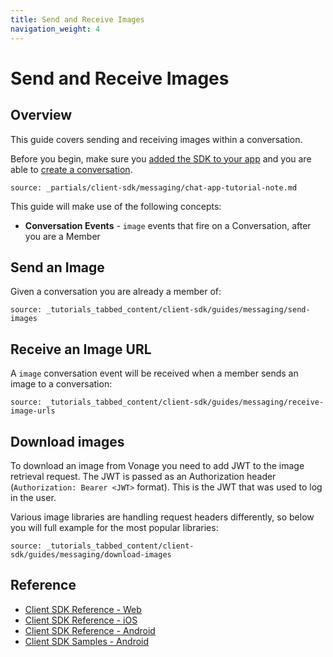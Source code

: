 ```yaml
---
title: Send and Receive Images
navigation_weight: 4
---
```


# Send and Receive Images

## Overview

This guide covers sending and receiving images within a conversation.

Before you begin, make sure you [added the SDK to your app](/client-sdk/setup/add-sdk-to-your-app) and you are able to [create a conversation](/client-sdk/in-app-messaging/guides/simple-conversation).

```partial
source: _partials/client-sdk/messaging/chat-app-tutorial-note.md
```

This guide will make use of the following concepts:

- **Conversation Events** - `image` events that fire on a Conversation, after you are a Member

## Send an Image

Given a conversation you are already a member of:

```tabbed_content
source: _tutorials_tabbed_content/client-sdk/guides/messaging/send-images
```

## Receive an Image URL

A `image` conversation event will be received when a member sends an image to a conversation:

```tabbed_content
source: _tutorials_tabbed_content/client-sdk/guides/messaging/receive-image-urls
```

## Download images

To download an image from Vonage you need to add JWT to the image retrieval request. The JWT is passed as an Authorization header (`Authorization: Bearer <JWT>` format). This is the JWT that was used to log in the user. 

Various image libraries are handling request headers differently, so below you will full example for the most popular libraries:

```tabbed_content
source: _tutorials_tabbed_content/client-sdk/guides/messaging/download-images
```

## Reference

* [Client SDK Reference - Web](/sdk/client-sdk/javascript)
* [Client SDK Reference - iOS](/sdk/client-sdk/ios)
* [Client SDK Reference - Android](/sdk/client-sdk/android)
* [Client SDK Samples - Android](https://github.com/nexmo-community/client-sdk-android-samples)
